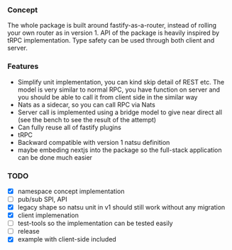 ### Concept

The whole package is built around fastify-as-a-router, instead of rolling your own router as in version 1. API of the package is heavily inspired by tRPC implementation. Type safety can be used through both client and server. 

### Features

- Simplify unit implementation, you can kind skip detail of REST etc. The model is very similar to normal RPC, you have function on server and you should be able to call it from client side in the similar way
- Nats as a sidecar, so you can call RPC via Nats
- Server call is implemented using a bridge model to give near direct all (see the bench to see the result of the attempt)
- Can fully reuse all of fastify plugins
- tRPC 
- Backward compatible with version 1 natsu definition
- maybe embeding nextjs into the package so the full-stack application can be done much easier

### TODO
- [x] namespace concept implementation
- [ ] pub/sub SPI, API
- [x] legacy shape so natsu unit in v1 should still work without any migration
- [x] client implemenation
- [ ] test-tools so the implementation can be tested easily
- [ ] release
- [x] example with client-side included